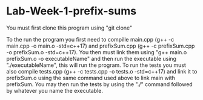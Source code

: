 # Lab-Week-1-prefix-sums
You must first clone this program using "git clone"

To the run the program you first need to compille  main.cpp (g++ -c main.cpp -o main.o -std=c++17) and prefixSum.cpp (g++ -c prefixSum.cpp -o prefixSum.o -std=c++17). You then must link them using "g++ main.o prefixSum.o -o executableName" and then run the executable using "./executableName", this will run the program. To run the tests you must also compile tests.cpp (g++ -c tests.cpp -o tests.o -std=c++17) and link it to prefixSum.o using the same command used above to link main with prefixSum. You may then run the tests by using the "./" command followed by whatever you name the executable.


